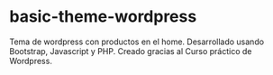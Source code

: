 # basic-theme-wordpress
Tema de wordpress con productos en el home.
Desarrollado usando Bootstrap, Javascript y PHP.
Creado gracias al Curso práctico de Wordpress.
